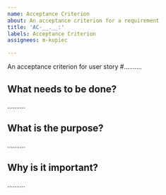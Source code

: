```yaml
---
name: Acceptance Criterion
about: An acceptance criterion for a requirement
title: 'AC-__.__:'
labels: Acceptance Criterion
assignees: m-kupiec

---
```


An acceptance criterion for user story #..........

## What needs to be done?

..........

## What is the purpose?

..........

## Why is it important?

..........
